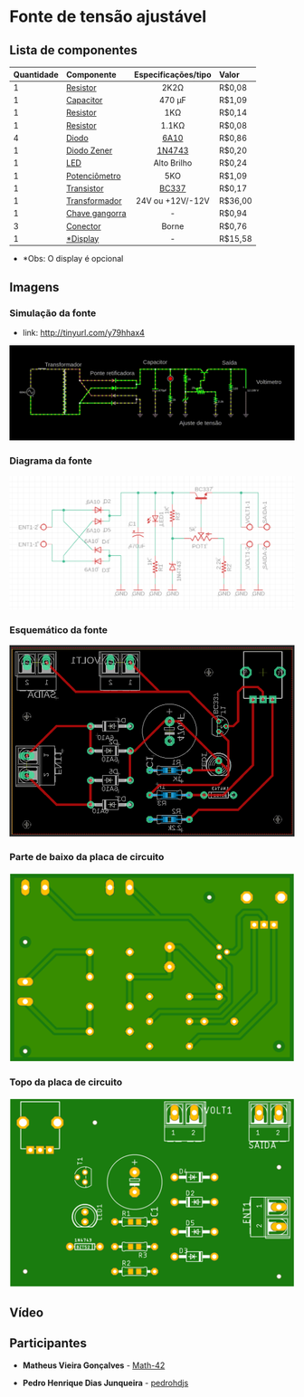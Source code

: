   
# Fonte de tensão ajustável



  
##  Lista de componentes

|Quantidade| Componente        | Especificações/tipo | Valor |
| :---     | :---              |     :---:           | :---  |
|    1     | [Resistor](https://www.baudaeletronica.com.br/resistor-2k2-5-1-4w.html) 		   | 2K2Ω                |   R$0,08    |
|    1     | [Capacitor](https://www.baudaeletronica.com.br/capacitor-eletrolitico-470uf-35v.html)		   | 470 µF              |  R$1,09     |
|    1     | [Resistor](https://www.baudaeletronica.com.br/resistor-1k-5-1-4w.html)		   | 1KΩ                  |     R$0,14  |  
|    1     | [Resistor](https://www.baudaeletronica.com.br/resistor-1k1-5-1-4w.html)		   | 1.1KΩ                  |     R$0,08  | 
|    4     | [Diodo](https://www.baudaeletronica.com.br/diodo-6a10.html)			   | [6A10](https://storage.googleapis.com/baudaeletronicadatasheet/6A10.pdf)			 |     R$0,86   |
|    1     | [Diodo Zener](https://www.baudaeletronica.com.br/diodo-zener-1n4743-13v-1w.html)	   | [1N4743](https://www.baudaeletronica.com.br/diodo-zener-1n4743-13v-1w.html)		     |   R$0,20    |
|    1     | [LED](https://www.baudaeletronica.com.br/led-de-alto-brilho-vermelho.html)			   | Alto Brilho         |  R$0,24     |
|    1     | [Potenciômetro](https://www.baudaeletronica.com.br/potenciometro-linear-de-5k-5000.html)   | 5KO              |     R$1,09   | 
|    1     | [Transistor](https://www.baudaeletronica.com.br/transistor-npn-bc337.html)       | [BC337](https://storage.googleapis.com/baudaeletronicadatasheet/BC337.PDF)             |    R$0,17   |
|    1     | [Transformador](https://www.baudaeletronica.com.br/transformador-trafo-1a-24v.html)   | 24V ou +12V/-12V    |   R$36,00    | 
| 1 | [Chave gangorra](https://www.baudaeletronica.com.br/mini-chave-gangorra-kcd11-101-2-terminais-verde.html)| - | R$0,94
| 3 | [Conector](https://www.baudaeletronica.com.br/borne-2-polos-kf-301-2t.html)| Borne | R$0,76
| 1 | [*Display](https://br.banggood.com/Geekcreit-Mini-Digital-Voltmeter-Ammeter-DC-100V-10A-Voltmeter-Current-Meter-Tester-BlueRed-Dual-LED-Display-p-1416489.html?gpla=1&gmcCountry=BR&currency=BRL&createTmp=1&utm_source=googleshopping&utm_medium=cpc_bgs&utm_content=lijing&utm_campaign=ssc-brg-all-1014-newcustom-re0327&ad_id=389344072730&gclid=Cj0KCQjwz4z3BRCgARIsAES_OVd-WYtEYyOGJNCb5vra89DurCnhwjkIOx-fQ4ghT_pFcfvKb8wn5VMaAvMDEALw_wcB&cur_warehouse=CN)| - | R$15,58

* *Obs: O display é opcional

## Imagens

### Simulação da fonte
* link: http://tinyurl.com/y79hhax4

<img src="imagens/simulacao.gif">
 
### Diagrama da fonte

<img src="imagens/diagrama.png">

### Esquemático da fonte

<img src="imagens/esquematico.png">

### Parte de baixo da placa de circuito

<img src="imagens/top.png">

### Topo da placa de circuito 

<img src="imagens/botton.png">

## Vídeo 

## Participantes

* **Matheus Vieira Gonçalves** - [Math-42](https://github.com/Math-42)

* **Pedro Henrique Dias Junqueira**  - [pedrohdjs](https://github.com/pedrohdjs)

